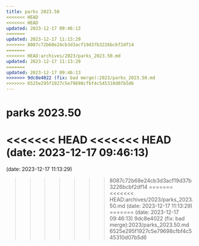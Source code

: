 ```yaml
---
title: parks 2023.50
<<<<<<< HEAD
<<<<<<< HEAD
updated: 2023-12-17 09:46:13
=======
updated: 2023-12-17 11:13:29
>>>>>>> 8087c72b68e24cb3d3acf19d37b3226bcbf2df14
=======
<<<<<<< HEAD:archives/2023/parks_2023.50.md
updated: 2023-12-17 11:13:29
=======
updated: 2023-12-17 09:46:13
>>>>>>> 9dc8e4022 (fix: bad merge):2023/parks_2023.50.md
>>>>>>> 6525e295f1927c5e79698cfbf4c545310d07b5d6
---
```


# parks 2023.50

<<<<<<< HEAD
<<<<<<< HEAD
(date: 2023-12-17 09:46:13)
=======
(date: 2023-12-17 11:13:29)
>>>>>>> 8087c72b68e24cb3d3acf19d37b3226bcbf2df14
=======
<<<<<<< HEAD:archives/2023/parks_2023.50.md
(date: 2023-12-17 11:13:29)
=======
(date: 2023-12-17 09:46:13)
>>>>>>> 9dc8e4022 (fix: bad merge):2023/parks_2023.50.md
>>>>>>> 6525e295f1927c5e79698cfbf4c545310d07b5d6



<script type="text/javascript">!function(d,i){if(!d.getElementById(i)){var j=d.createElement("script");j.id=i;j.src="https://widgets.getpocket.com/v1/j/btn.js?v=1";var w=d.getElementById(i);d.body.appendChild(j);}}(document,"pocket-btn-js");</script>

